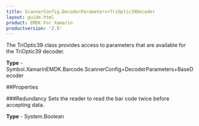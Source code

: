 ```yaml
---
title: ScannerConfig.DecoderParameters+TriOptic39Decoder
layout: guide.html
product: EMDK For Xamarin 
productversion: '2.5' 
---
```

The TriOptic39 class provides access to parameters that are available for the TriOptic39 decoder.

**Type** - Symbol.XamarinEMDK.Barcode.ScannerConfig+DecoderParameters+BaseDecoder

##Properties

###Redundancy
Sets the reader to read the bar code twice before accepting data.

**Type** - System.Boolean

